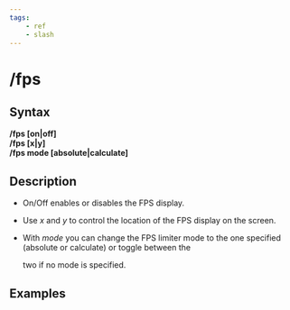 ```yaml
---
tags:
    - ref
    - slash
---
```

# /fps

## Syntax

**/fps [on\|off]**  
**/fps [x\|y]**  
**/fps mode [absolute\|calculate]**

## Description

* On/Off enables or disables the FPS display.
* Use _x_ and _y_ to control the location of the FPS display on the screen.
* With _mode_ you can change the FPS limiter mode to the one specified (absolute or calculate) or toggle between the

  two if no mode is specified.

## Examples
